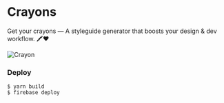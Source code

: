# Crayons
Get your crayons — A styleguide generator that boosts your design & dev workflow. 🖍❤️

![Crayon](https://user-images.githubusercontent.com/19285811/37267041-51ca00f0-2601-11e8-894d-0da2369976ca.png)

### Deploy
```
$ yarn build
$ firebase deploy
```
